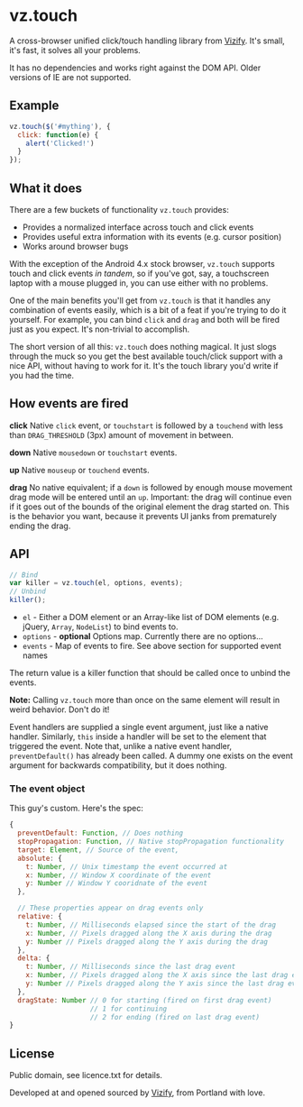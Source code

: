 # vz.touch

A cross-browser unified click/touch handling library from
[Vizify](https://www.vizify.com).  It's small, it's fast, it solves
all your problems.

It has no dependencies and works right against the DOM API.  Older
versions of IE are not supported.

## Example

```javascript
vz.touch($('#mything'), {
  click: function(e) {
    alert('Clicked!')
  }
});
```

## What it does

There are a few buckets of functionality `vz.touch` provides:

 * Provides a normalized interface across touch and click events
 * Provides useful extra information with its events (e.g. cursor position)
 * Works around browser bugs

With the exception of the Android 4.x stock browser, `vz.touch` supports
touch and click events *in tandem*, so if you've got, say, a touchscreen
laptop with a mouse plugged in, you can use either with no problems.

One of the main benefits you'll get from `vz.touch` is that it handles
any combination of events easily, which is a bit of a feat if you're
trying to do it yourself.  For example, you can bind `click` and `drag`
and both will be fired just as you expect.  It's non-trivial to accomplish.

The short version of all this: `vz.touch` does nothing magical.  It just
slogs through the muck so you get the best available touch/click support
with a nice API, without having to work for it.  It's the touch library
you'd write if you had the time.

## How events are fired

**click**
Native `click` event, or `touchstart` is followed by a `touchend` with
less than `DRAG_THRESHOLD` (3px) amount of movement in between.

**down**
Native `mousedown` or `touchstart` events.

**up**
Native `mouseup` or `touchend` events.

**drag**
No native equivalent; if a `down` is followed by enough mouse movement
drag mode will be entered until an `up`.  Important: the drag will
continue even if it goes out of the bounds of the original element
the drag started on.  This is the behavior you want, because it prevents
UI janks from prematurely ending the drag.

## API

```javascript
// Bind
var killer = vz.touch(el, options, events);
// Unbind
killer();
```

 * `el` - Either a DOM element or an Array-like list of DOM elements (e.g.
          jQuery, `Array`, `NodeList`) to bind events to.
 * `options` - **optional** Options map.  Currently there are no options...
 * `events` - Map of events to fire.  See above section for supported
              event names

The return value is a killer function that should be called once to
unbind the events.

**Note:** Calling `vz.touch` more than once on the same element will
          result in weird behavior.  Don't do it!

Event handlers are supplied a single event argument, just like a native
handler.  Similarly, `this` inside a handler will be set to the element
that triggered the event.  Note that, unlike a native event handler,
`preventDefault()` has already been called.  A dummy one exists on the
event argument for backwards compatibility, but it does nothing.

### The event object

This guy's custom.  Here's the spec:

```javascript
{
  preventDefault: Function, // Does nothing
  stopPropagation: Function, // Native stopPropagation functionality
  target: Element, // Source of the event,
  absolute: {
    t: Number, // Unix timestamp the event occurred at
    x: Number, // Window X coordinate of the event
    y: Number // Window Y cooridnate of the event
  },

  // These properties appear on drag events only
  relative: {
    t: Number, // Milliseconds elapsed since the start of the drag
    x: Number, // Pixels dragged along the X axis during the drag
    y: Number // Pixels dragged along the Y axis during the drag
  },
  delta: {
    t: Number, // Milliseconds since the last drag event
    x: Number, // Pixels dragged along the X axis since the last drag event
    y: Number // Pixels dragged along the Y axis since the last drag event
  },
  dragState: Number // 0 for starting (fired on first drag event)
                    // 1 for continuing
                    // 2 for ending (fired on last drag event)
}
```

## License

Public domain, see licence.txt for details.

Developed at and opened sourced by [Vizify](https://www.vizify.com), from Portland with love.
